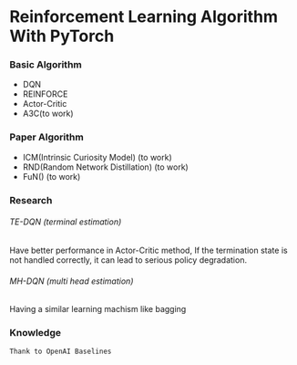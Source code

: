 # Reinforcement Learning Algorithm With PyTorch


### Basic Algorithm
- DQN
- REINFORCE
- Actor-Critic
- A3C(to work)


### Paper Algorithm
- ICM(Intrinsic Curiosity Model) (to work)
- RND(Random Network Distillation) (to work)
- FuN() (to work)

### Research

###### TE-DQN (terminal estimation)
Have better performance in Actor-Critic method, If the termination state is not handled correctly, it can lead to serious policy degradation.

###### MH-DQN (multi head estimation)
Having a similar learning machism like bagging


### Knowledge  

    Thank to OpenAI Baselines
